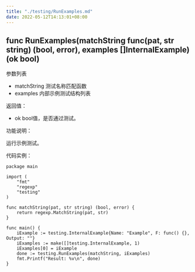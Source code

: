 ```yaml
---
title: "./testing/RunExamples.md"
date: 2022-05-12T14:13:01+08:00
---
```

## func RunExamples(matchString func(pat, str string) (bool, error), examples []InternalExample) (ok bool)

参数列表

- matchString 测试名称匹配函数 
- examples 内部示例测试结构列表

返回值：

- ok bool值，是否通过测试。

功能说明：

运行示例测试。

代码实例：

	package main

	import (
		"fmt"
		"regexp"
		"testing"
	)

	func matchString(pat, str string) (bool, error) {
		return regexp.MatchString(pat, str)
	}

	func main() {
		iExample := testing.InternalExample{Name: "Example", F: func() {}, Output: ""}
		iExamples := make([]testing.InternalExample, 1)
		iExamples[0] = iExample
		done := testing.RunExamples(matchString, iExamples)
		fmt.Printf("Result: %v\n", done)
	}
